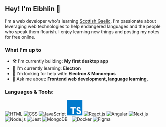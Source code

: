 ## Hey! I'm Eibhlìn 🔮

I'm a web developer who's learning [Scottish Gaelic](https://en.wikipedia.org/wiki/Scottish_Gaelic). I'm passionate about leveraging web technologies to help endangered languages and the people who speak them flourish. I enjoy learning new things and posting my notes for free online. 

### What I'm up to

- 🛠️ I'm currently building: **My first desktop app**
- 🌱 I'm currently learning: **Electron**
- 🤝 I'm looking for help with: **Electron & Monorepos**
- 💬 Ask me about: **Frontend web development, language learning,**

### Languages & Tools:

<img
  src="https://www.w3.org/html/logo/badge/html5-badge-h-css3-semantics.png"
  alt="HTML"
  height="50" />
<img
  src="https://upload.wikimedia.org/wikipedia/commons/thumb/6/62/CSS3_logo.svg/800px-CSS3_logo.svg.png"
  alt="CSS"
  height="50" />
<img 
  src="https://upload.wikimedia.org/wikipedia/commons/6/6a/JavaScript-logo.png?20120221235433"
  alt="JavaScript"
  style="height: 50px; width: 50px;" />
<img 
  src="https://raw.githubusercontent.com/devicons/devicon/master/icons/typescript/typescript-original.svg" 
  alt="TypeScript" 
  width="50" 
  height="50" 
  style="max-width: 100%;" />
<img 
  src="https://upload.wikimedia.org/wikipedia/commons/thumb/a/a7/React-icon.svg/1920px-React-icon.svg.png" 
  alt="React.js" 
  height="50" 
  style="max-width: 100%;" />
<img
  src="https://angular.io/assets/images/logos/angular/angular.png"
  alt="Angular"
  height="50" />
<img
  src="https://www.datocms-assets.com/75941/1657707878-nextjs_logo.png"
  alt="Next.js"
  height="50" />
<img
    src="https://upload.wikimedia.org/wikipedia/commons/thumb/d/d9/Node.js_logo.svg/1180px-Node.js_logo.svg.png"
    alt="Node.js"
    height="50" />
<img
src="https://icon.icepanel.io/Technology/svg/Jest.svg" 
  alt="Jest" 
  width="50"
  height="50" 
  data-canonical-src="https://www.vectorlogo.zone/logos/jestjsio/jestjsio-icon.svg" 
  style="max-width: 100%;" />
<img
  src="./MongoDB_Logomark_ForestGreen.svg"
  alt="MongoDB"
  height="50" 
  style="margin-right: 10px;"/>
<img
  src="./docker.png"
  alt="Docker"
  height="50" />
<img
  src="https://upload.wikimedia.org/wikipedia/commons/thumb/3/33/Figma-logo.svg/1280px-Figma-logo.svg.png"
  alt="Figma"
  height="50" />
<!--
**EileenMcCall/EileenMcCall** is a ✨ _special_ ✨ repository because its `README.md` (this file) appears on your GitHub profile.

Here are some ideas to get you started:

- 🔭 I’m currently working on ...
- 🌱 I’m currently learning ...
- 👯 I’m looking to collaborate on ...
- 🤔 I’m looking for help with ...
- 💬 Ask me about ...
- 📫 How to reach me: ...
- 😄 Pronouns: ...
- ⚡ Fun fact: ...
-->
